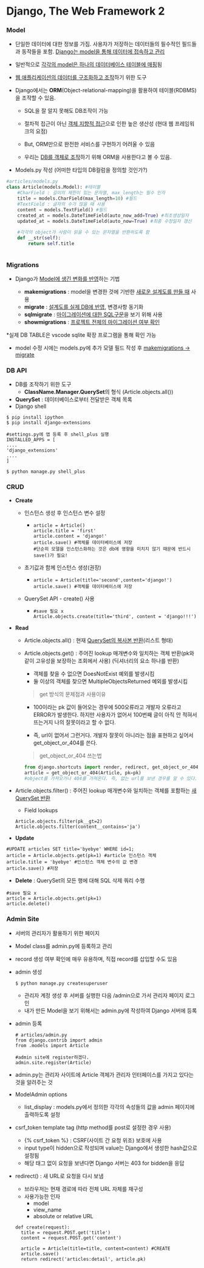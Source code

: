 # Django, The Web Framework 2



### Model

- 단일한 데이터에 대한 정보를 가짐. 사용자가 저장하는 데이터들의 필수적인 필드들과 동작들을 포함. <u>Django는 model을 통해 데이터에 접속하고 관리</u>

- 일반적으로 <u>각각의 model은 하나의 데이터베이스 테이블에 매핑</u>됨

- <u>웹 애플리케이션의 데이터를 구조화하고 조작</u>하기 위한 도구

- Django에서는 **ORM**(Object-relational-mapping)을 활용하여 테이블(RDBMS)을 조작할 수 있음.

  - SQL을 잘 알지 못해도 DB조작이 가능

  - 절차적 접근이 아닌 <u>객체 지향적 접근</u>으로 인한 높은 생산성 (현대 웹 프레임워크의 요점)

  - But, ORM만으로 완전한 서비스를 구현하기 어려울 수 있음

  - 우리는 <u>DB를 객체로 조작</u>하기 위해 ORM을 사용한다고 볼 수 있음.

    

- Models.py 작성 (어떠한 타입의 DB컬럼을 정의할 것인가?)

```python
#articles/models.py
class Article(models.Model): #테이블
	#CharField : 길이의 제한이 있는 문자열, max_length는 필수 인자
	title = models.CharField(max_length=10) #필드 
	#TextField : 글자의 수가 많을 때 사용
	content = models.TextField() #필드
	created_at = models.DateTimeField(auto_now_add=True) #최초생성일자
	updated_at = models.DateTimeField(auto_now=True) #최종 수정일자 갱신
	
    #각각의 object가 사람이 읽을 수 있는 문자열을 반환하도록 함
	def __str(self):
		return self.title
	
```

###  Migrations

- Django가 <u>Model에 생긴 변화를 반영</u>하는 기법

  - **makemigrations** : model을 변경한 것에 기반한 <u>새로운 설계도를 만들 때</u> 사용
  - **migrate** : <u>설계도를 실제 DB에 반영</u>, 변경사항 동기화
  - **sqlmigrate** : <u>마이그레이션에 대한 SQL구문</u>을 보기 위해 사용
  - **showmigrations** : <u>프로젝트 전체의 마이그레이션 여부 확인</u>

*실제 DB TABLE은 vscode sqlite 확장 프로그램을 통해 확인 가능

- model 수정 시에는 models.py에 추가 모델 필드 작성 후 <u>makemigrations -> migrate</u>

  

### DB API

- DB를 조작하기 위한 도구
  - **ClassName.Manager.QuerySet**의 형식 (Article.objects.all())
- **QuerySet** : 데이터베이스로부터 전달받은 객체 목록
- Django shell

```
$ pip install ipython
$ pip install django-extensions

#settings.py에 앱 등록 후 shell_plus 실행
INSTALLED_APPS = [
....
'django_extensions'
....
]

$ python manage.py shell_plus
```



### CRUD

- **Create**

  - 인스턴스 생성 후 인스턴스 변수 설정

    - ```django
      article = Article()
      article.title = 'first'
      article.content = 'django!'
      article.save() #객체를 데이터베이스에 저장
      #단순히 모델을 인스턴스화하는 것은 db에 영향을 미치지 않기 때문에 반드시 save()가 필요!
      ```

  - 초기값과 함께 인스턴스 생성(권장)

    - ```
      article = Article(title='second',content='django!')
      article.save() #객체를 데이터베이스에 저장
      ```

  - QuerySet API - create() 사용

    - ```
      #save 필요 x
      Article.objects.create(title='third', content = 'django!!!')
      ```




- **Read** 

  - Article.objects.all() : 현재 <u>QuerySet의 복사본 반환</u>(리스트 형태)

  - Article.objects.get() : 주어진 lookup 매개변수와 일치하는 객체 반환(pk와 같이 고유성을 보장하는 조회에서 사용) (딕셔너리의 요소 하나를 반환)

    - 객체를 찾을 수 없으면 DoesNotExist 예외를 발생시킴
    - 둘 이상의 객체를 찾으면 MultipleObjectsReturned 예외를 발생시킴

    > get 방식의 문제점과 사용이유

    - 100이라는 pk 값이 들어오는 경우에 500오류라고 개발자 오류라고 ERROR가 발생한다. 하지만 사용자가 없어서 100번째 글이 아직 안 적혀서 뜨는거지 나의 잘못이라고 할 수 없다.

    - 즉, url이 없어서 그런거다. 개발자 잘못이 아니라는 점을 표현하고 싶어서 get_object_or_404를 쓴다.

    > get_object_or_404 쓰는법

    ```python
    from django.shortcuts import render, redirect, get_object_or_404
    article = get_object_or_404(Article, pk=pk)
    #object를 가져오거나 404를 가져온다. 즉, 없는 url를 보낸 경우를 알 수 있다.
    ```
  
  
  
- Article.objects.filter() : 주어진 lookup 매개변수와 일치하는 객체를 포함하는 <u>새 QuerySet 반환</u>
  
  - Field lookups
  
  ```django
  Article.objects.filter(pk__gt=2)
  Article.objects.filter(content__contains='ja')
  ```

    

- **Update**

```
#UPDATE articles SET title='byebye' WHERE id=1;
article = Article.objects.get(pk=1) #article 인스턴스 객체
article.title = 'byebye' #인스턴스 객체 변수의 값 변경
article.save() #저장
```



- **Delete** : QuerySet의 모든 행에 대해 SQL 삭제 쿼리 수행

```
#save 필요 x
article = Article.objects.get(pk=1)
article.delete()
```



### Admin Site

- 서버의 관리자가 활용하기 위한 페이지

- Model class를 admin.py에 등록하고 관리

- record 생성 여부 확인에 매우 유용하며, 직접 record를 삽입할 수도 있음

- admin 생성

  ```
  $ python manage.py createsuperuser
  ```

  - 관리자 계정 생성 후 서버를 실행한 다음 /admin으로 가서 관리자 페이지 로그인
  - 내가 만든 Model을 보기 위해서는 admin.py에 작성하여 Django 서버에 등록

- admin 등록

  ```
  # articles/admin.py
  from django.contrib import admin
  from .models import Article
  
  #admin site에 register하겠다.
  admin.site.register(Article)
  ```
  
- admin.py는 관리자 사이트에 Article 객체가 관리자 인터페이스를 가지고 있다는 것을 알려주는 것

- ModelAdmin options

  - list_display : models.py에서 정의한 각각의 속성들의 값을 admin 페이지에 출력하도록 설정




- csrf_token template tag (http method를 post로 설정한 경우 사용)

  - {% csrf_token %} : CSRF(사이트 간 요청 위조) 보호에 사용
  - input type이 hidden으로 작성되며 value는 Django에서 생성한 hash값으로 설정됨
  - 해당 태그 없이 요청을 보낸다면 Django 서버는 403 for bidden을 응답

- redirect() : 새 URL로 요청을 다시 보냄

  - 브라우저는 현재 경로에 따라 전체 URL 자체를 재구성
  - 사용가능한 인자
    - model
    - view_name
    - absolute or relative URL
  
  ```
  def create(request):
  	title = request.POST.get('title')
  	content = request.POST.get('content')
  	
  	article = Article(title=title, content=content) #CREATE
  	article.save()
  	return redirect('articles:detail', article.pk)
  ```
  
  

